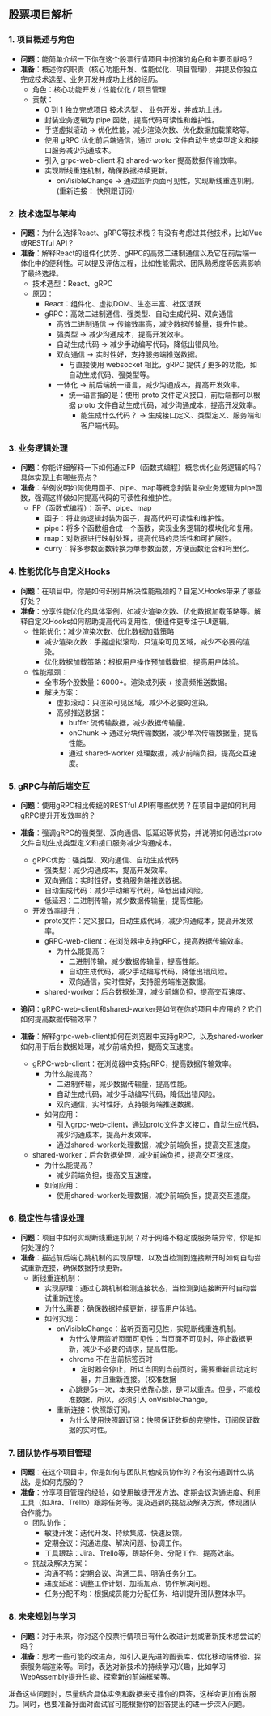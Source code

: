 ## 股票项目解析

### 1. **项目概述与角色**
- **问题**：能简单介绍一下你在这个股票行情项目中扮演的角色和主要贡献吗？
- **准备**：概述你的职责（核心功能开发、性能优化、项目管理），并提及你独立完成技术选型、业务开发并成功上线的经历。
  - 角色：核⼼功能开发 / 性能优化 / 项目管理
  - 贡献：
    - 0 到 1 独立完成项目 技术选型 、 业务开发，并成功上线。
    - 封装业务逻辑为 pipe 函数，提高代码可读性和维护性。
    - 手搓虚拟滚动 -> 优化性能，减少渲染次数、优化数据加载策略等。
    - 使用 gRPC 优化前后端通信，通过 proto 文件自动生成类型定义和接口服务减少沟通成本。
    - 引入 grpc-web-client 和 shared-worker 提高数据传输效率。
    - 实现断线重连机制，确保数据持续更新。
      - onVisibleChange -> 通过监听页面可见性，实现断线重连机制。(重新连接： 快照跟订阅)

### 2. **技术选型与架构**
- **问题**：为什么选择React、gRPC等技术栈？有没有考虑过其他技术，比如Vue或RESTful API？
- **准备**：解释React的组件化优势、gRPC的高效二进制通信以及它在前后端一体化中的便利性。可以提及评估过程，比如性能需求、团队熟悉度等因素影响了最终选择。
  - 技术选型：React、gRPC
  - 原因：
    - React：组件化、虚拟DOM、生态丰富、社区活跃
    - gRPC：高效二进制通信、强类型、自动生成代码、双向通信
      - 高效二进制通信 -> 传输效率高，减少数据传输量，提升性能。
      - 强类型 -> 减少沟通成本，提高开发效率。
      - 自动生成代码 -> 减少手动编写代码，降低出错风险。
      - 双向通信 -> 实时性好，支持服务端推送数据。
        - 与直接使用 websocket 相比，gRPC 提供了更多的功能，如自动生成代码、强类型等。
      - 一体化 -> 前后端统一语言，减少沟通成本，提高开发效率。
        - 统一语言指的是：使用 proto 文件定义接口，前后端都可以根据 proto 文件自动生成代码，减少沟通成本，提高开发效率。
          - 能生成什么代码？ -> 生成接口定义、类型定义、服务端和客户端代码。

### 3. **业务逻辑处理**
- **问题**：你能详细解释一下如何通过FP（函数式编程）概念优化业务逻辑的吗？具体实现上有哪些亮点？
- **准备**：举例说明如何使用函子、pipe、map等概念封装复杂业务逻辑为pipe函数，强调这样做如何提高代码的可读性和维护性。
  - FP（函数式编程）：函子、pipe、map
    - 函子：将业务逻辑封装为函子，提高代码可读性和维护性。
    - pipe：将多个函数组合成一个函数，实现业务逻辑的模块化和复用。
    - map：对数据进行映射处理，提高代码的灵活性和可扩展性。
    - curry：将多参数函数转换为单参数函数，方便函数组合和柯里化。

### 4. **性能优化与自定义Hooks**
- **问题**：在项目中，你是如何识别并解决性能瓶颈的？自定义Hooks带来了哪些好处？
- **准备**：分享性能优化的具体案例，如减少渲染次数、优化数据加载策略等。解释自定义Hooks如何帮助提高代码复用性，使组件更专注于UI逻辑。
  - 性能优化：减少渲染次数、优化数据加载策略
    - 减少渲染次数：手搓虚拟滚动，只渲染可见区域，减少不必要的渲染。
    - 优化数据加载策略：根据用户操作预加载数据，提高用户体验。
  - 性能瓶颈：
    - 全市场个股数量：6000+。渲染成列表 + 接高频推送数据。
    - 解决方案：
      - 虚拟滚动：只渲染可见区域，减少不必要的渲染。
      - 高频推送数据：
        - buffer 流传输数据，减少数据传输量。
        - onChunk -> 通过分块传输数据，减少单次传输数据量，提高性能。
        - 通过 shared-worker 处理数据，减少前端负担，提高交互速度。

### 5. **gRPC与前后端交互**
- **问题**：使用gRPC相比传统的RESTful API有哪些优势？在项目中是如何利用gRPC提升开发效率的？
- **准备**：强调gRPC的强类型、双向通信、低延迟等优势，并说明如何通过proto文件自动生成类型定义和接口服务减少沟通成本。
  - gRPC优势：强类型、双向通信、自动生成代码
    - 强类型：减少沟通成本，提高开发效率。
    - 双向通信：实时性好，支持服务端推送数据。
    - 自动生成代码：减少手动编写代码，降低出错风险。
    - 低延迟：二进制传输，减少数据传输量，提高性能。
  - 开发效率提升：
    - proto文件：定义接口，自动生成代码，减少沟通成本，提高开发效率。
    - gRPC-web-client：在浏览器中支持gRPC，提高数据传输效率。
      - 为什么能提高？
        - 二进制传输，减少数据传输量，提高性能。
        - 自动生成代码，减少手动编写代码，降低出错风险。
        - 双向通信，实时性好，支持服务端推送数据。
    - shared-worker：后台数据处理，减少前端负担，提高交互速度。

- **追问**：gRPC-web-client和shared-worker是如何在你的项目中应用的？它们如何提高数据传输效率？
- **准备**：解释grpc-web-client如何在浏览器中支持gRPC，以及shared-worker如何用于后台数据处理，减少前端负担，提高交互速度。
  - gRPC-web-client：在浏览器中支持gRPC，提高数据传输效率。
    - 为什么能提高？
      - 二进制传输，减少数据传输量，提高性能。
      - 自动生成代码，减少手动编写代码，降低出错风险。
      - 双向通信，实时性好，支持服务端推送数据。
    - 如何应用：
      - 引入grpc-web-client，通过proto文件定义接口，自动生成代码，减少沟通成本，提高开发效率。
      - 通过shared-worker处理数据，减少前端负担，提高交互速度。
  - shared-worker：后台数据处理，减少前端负担，提高交互速度。
    - 为什么能提高？
      - 减少前端负担，提高交互速度。
    - 如何应用：
      - 使用shared-worker处理数据，减少前端负担，提高交互速度。

### 6. **稳定性与错误处理**
- **问题**：项目中如何实现断线重连机制？对于网络不稳定或服务端异常，你是如何处理的？
- **准备**：描述前后端心跳机制的实现原理，以及当检测到连接断开时如何自动尝试重新连接，确保数据持续更新。
  - 断线重连机制：
    - 实现原理：通过心跳机制检测连接状态，当检测到连接断开时自动尝试重新连接。
    - 为什么需要：确保数据持续更新，提高用户体验。
    - 如何实现：
      - onVisibleChange：监听页面可见性，实现断线重连机制。
        - 为什么使用监听页面可见性：当页面不可见时，停止数据更新，减少不必要的请求，提高性能。
        - chrome 不在当前标签页时
          - 定时器会停止，所以当回到当前页时，需要重新启动定时器，并且重新连接。（校准数据
        - 心跳是5s一次，本来只依靠心跳，是可以重连。但是，不能校准数据，所以，必须引入 onVisibleChange。
      - 重新连接：快照跟订阅。
        - 为什么使用快照跟订阅：快照保证数据的完整性，订阅保证数据的实时性。

### 7. **团队协作与项目管理**
- **问题**：在这个项目中，你是如何与团队其他成员协作的？有没有遇到什么挑战，是如何克服的？
- **准备**：分享项目管理的经验，如使用敏捷开发方法、定期会议沟通进度、利用工具（如Jira、Trello）跟踪任务等。提及遇到的挑战及解决方案，体现团队合作能力。
  - 团队协作：
    - 敏捷开发：迭代开发、持续集成、快速反馈。
    - 定期会议：沟通进度、解决问题、协调工作。
    - 工具跟踪：Jira、Trello等，跟踪任务、分配工作、提高效率。
  - 挑战及解决方案：
    - 沟通不畅：定期会议、沟通工具、明确任务分工。
    - 进度延迟：调整工作计划、加班加点、协作解决问题。
    - 任务分配不均：根据成员能力分配任务、培训提升团队整体水平。

### 8. **未来规划与学习**
- **问题**：对于未来，你对这个股票行情项目有什么改进计划或者新技术想尝试的吗？
- **准备**：思考一些可能的改进点，如引入更先进的图表库、优化移动端体验、探索服务端渲染等。同时，表达对新技术的持续学习兴趣，比如学习WebAssembly提升性能、探索新的前端框架等。

准备这些问题时，尽量结合具体实例和数据来支撑你的回答，这样会更加有说服力。同时，也要准备好面对面试官可能根据你的回答提出的进一步深入问题。